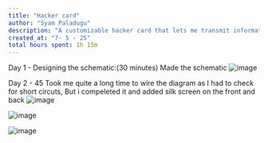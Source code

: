 ```yaml
---
title: "Hacker card"
author: "Syam Paladugu"    
description: "A customizable hacker card that lets me transmit information"
created_at: "7- 5 - 25"
total hours spent: 1h 15m
---
```


Day 1 - Designing the schematic:(30 minutes)
Made the schematic
![image](https://github.com/user-attachments/assets/59badd99-0238-4a47-8a10-e833a3659623)


Day 2 - 45
Took me quite a long time to wire the diagram as I had to check for short circuts, But i compeleted it and added silk screen on the front and back 
![image](https://github.com/user-attachments/assets/e5c89d77-356c-4874-ad77-52b70e3bb663)

![image](https://github.com/user-attachments/assets/e2e212f6-bfa9-4285-8322-b7b0dc5f40fd)

![image](https://github.com/user-attachments/assets/1e993fdf-72e3-415e-be9a-b6e164196f79)


